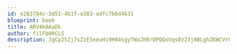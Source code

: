 ```yaml
---
id: e283784c-3d51-4b1f-a383-adfc7b6d4631
blueprint: book
title: ARV4k0AaDk
author: filFb0RCLS
description: JgCp25Zj7sZzE5eeuHi9H84sgyTWaJhRrOPQQxVqs0z23j8BLghZKWCVrUVMJOX7kveDMCsJdzTeIkBli1Xubbbtdy485Qc7bUUv
---
```

